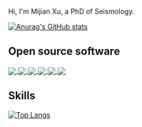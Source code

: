 Hi, I'm Mijian Xu, a PhD of Seismology.

[![Anurag's GitHub stats](https://github-readme-stats.vercel.app/api?username=xumi1993&show_icons=true&theme=buefy)](https://github.com/xumi1993/github-readme-stats)

## Open source software

<a href="https://github.com/xumi1993/seispy">
  <img align="center" src="https://github-readme-stats.vercel.app/api/pin/?username=xumi1993&repo=seispy&theme=buefy" />
</a>
<a href="https://github.com/xumi1993/bqmail">
  <img align="center" src="https://github-readme-stats.vercel.app/api/pin/?username=xumi1993&repo=bqmail&theme=buefy" />
</a>
<a href="https://github.com/MIGG-NTU/PyTomoATT">
  <img align="center" src="https://github-readme-stats.vercel.app/api/pin/?username=MIGG-NTU&repo=PyTomoATT&theme=buefy" />
</a>
<a href="https://github.com/xumi1993/mccc">
  <img align="center" src="https://github-readme-stats.vercel.app/api/pin/?username=xumi1993&repo=mccc&theme=buefy" />
</a>
<a href="https://github.com/xumi1993/STALTA">
  <img align="center" src="https://github-readme-stats.vercel.app/api/pin/?username=xumi1993&repo=STALTA&theme=buefy" />
</a>
<a href="https://github.com/xumi1993/CCCN">
  <img align="center" src="https://github-readme-stats.vercel.app/api/pin/?username=xumi1993&repo=CCCN&theme=buefy" />
</a>

## Skills

[![Top Langs](https://github-readme-stats.vercel.app/api/top-langs/?username=xumi1993&hide=jupyter%20notebook,java,matlab,m,javascript,html,css,scss&layout=compact&theme=buefy)](https://github.com/xumi1993/github-readme-stats)

<!--
**xumi1993/xumi1993** is a ✨ _special_ ✨ repository because its `README.md` (this file) appears on your GitHub profile.

Here are some ideas to get you started:

- 🔭 I’m currently working on ...
- 🌱 I’m currently learning ...
- 👯 I’m looking to collaborate on ...
- 🤔 I’m looking for help with ...
- 💬 Ask me about ...
- 📫 How to reach me: ...
- 😄 Pronouns: ...
- ⚡ Fun fact: ...
-->
